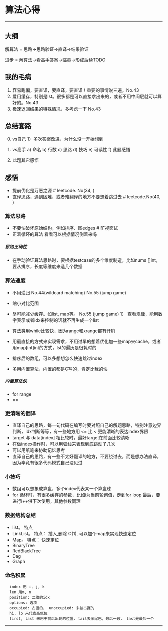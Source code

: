 

# 算法心得
---

## 大纲
  解算法 = 思路->思路验证->直译->结果验证
  
  进步 = 解算法->看高手答案->临摹->形成后续TODO

## 我的毛病

1. 容易跑偏，要直译，要直译，要直译！重要的事情说三遍。No.43
2. 爱用缓存，特别是lst。很多都是可以直接求出来的，或者不用中间层就可以算好的。No.43
3. 极速返回结果的特殊情况，多考虑一下 No.43


## 总结套路
0. vs自己
   1）多次答案改进，为什么没一开始想到

1. vs高手
    a) 命名
    b) 行数
    c) 思路
    d) 技巧
    e) 可读性
    f) 此题感悟

2. 此题其它感悟


## 感悟

* 提前优化是万恶之源 # leetcode. No(34, )
* 直译思路，遇到困难，或者难翻译的地方不要想着跳过去  # leetcode.No(40, )

### 算法思路

* 不要怕破坏原始结构，例如排序、图edges            # 旷视面试
* 正着循环的算法 看看可以根据情况倒着来吗

##### 思路正确性

* 在手动验证算法思路时，要根据testcase的多个维度制造，比如nums []int, 要从排序，长度等维度来造几个数据

### 算法速度
* 不用递归 No.44(wildcard matching) No.55 (jump game)
* 缩小对比范围
* 尽可能减少缓存。如list, map等。 No.55 (jump game)
   1） 查看规律，能用数字表示或者idx来控制的话就不再生成一个list

* 算法类用while比较快，因为range和xrange都有开销
* 用最直接的方式来实现需求，不用过早的想着优化加一些map来cache，或者用map[int]int的方式，lst的遍历是很耗时的
* 排序后的数组，可以多想想怎么快速跳过index
* 多用内置算法，内置的都是C写的，肯定比我的快

##### 内置算法快
  * for range
  * == 

### 更清晰的翻译
* 直译自己的思路，每一句代码在编写时要对照自己的解题思路，特别注意边界判断，idx判断等等，有一些地方用 <= 比 < 更能清晰的表达index界限
* target 与 data[index] 相比较时，最好target在前面比较清晰
* 在做index操作时，可以用弧线来表现到底跳动了几次
* 可以用纸笔来协助记忆思考
* 直译自己的思路，有一些不太好翻译的地方，不要绕过去，而是想办法直译，因为毕竟有很多代码模式自己没见过

### 小技巧
* 数组可以想象成算盘，多个index代表某一个算盘珠
* for 循环时，有很多缓存的参数，比如i为当前轮询值，走到for loop 最后，要进行i++供下次使用，其他参数同理


### 数据结构总结
* list。 特点
* LinkList。 特点： 插入,删除 O(1), 可以加个map来实现快速定位
* Map。 特点： 快速定位
* BinaryTree
* RedBlackTree
* Dag
* Graph

### 命名积累
```
  index 用 i, j, k
  len 用m, n
  position: 二维的idx
  options: 选项
  occupied: 占据的， unoccupied: 未被占据的
  hi, lo 来代表高低位
  first, last 来用于前后出现的位置. tail表示尾巴，最后一段， last是最后一个
```

---



